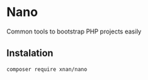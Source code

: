 # Nano
Common tools to bootstrap PHP projects easily

## Instalation
``` 
composer require xnan/nano
```
